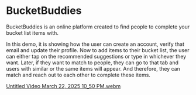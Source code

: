 # BucketBuddies
BucketBuddies is an online platform created to find people to complete your bucket list items with. 

In this demo, it is showing how the user can create an account, verify that email and update their profile. Now to add items to their bucket list, the user can either tap on the recommended suggestions or type in whichever they want. Later, if they want to match to people, they can go to that tab and users with similar or the same items will appear. And therefore, they can match and reach out to each other to complete these items. 


[Untitled Video March 22, 2025 10_50 PM.webm](https://github.com/user-attachments/assets/0e246156-6d3f-490f-aa89-c44fdc7eae69)
